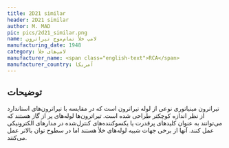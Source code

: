 ```yaml
---
title: 2D21 similar
header: 2D21 similar
author: M. MAD
pic: pics/2d21_similar.png
name: لامپ خلأ تمام‌موج تیراترون
manufacturing_date: 1948
category: لامپ‌های خلأ
manufacturer_name: <span class="english-text">RCA</span>
manufacturer_country: آمریکا
---
```


<h2 class="fa-IR-explanation-header">توضیحات</h2>
<p>
تیراترون مینیاتوری نوعی از لوله تیراترون است که در مقایسه با تیراترون‌های
استاندارد از نظر اندازه کوچکتر طراحی شده است. تیراترون‌ها لوله‌های پر از گاز
هستند که می‌توانند به عنوان کلیدهای پرقدرت یا یکسوکننده‌های کنترل‌شده در
مدارهای الکترونیکی عمل کنند. آنها از برخی جهات شبیه لوله‌های خلأ هستند اما در
سطوح توان بالاتر عمل می‌کنند.
</p>
